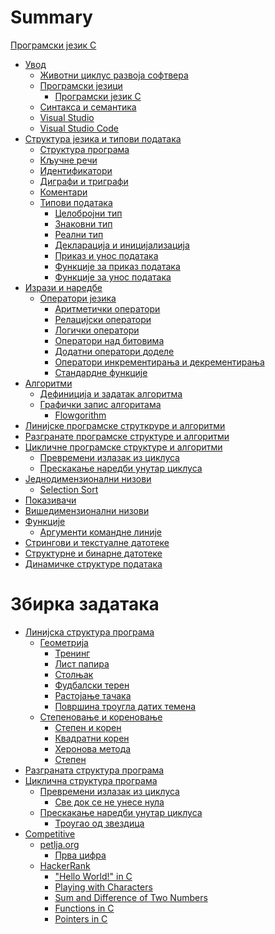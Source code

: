 # Summary

[Програмски језик C](./README.md)

- [Увод](./introduction.md)
  - [Животни циклус развоја софтвера](./sdlc.md)
  - [Програмски језици](./programminglanguages.md)
    - [Програмски језик C](./cprogramminglanguage.md)
  - [Синтакса и семантика](./syntaxandsemantics.md)
  - [Visual Studio](./visualstudio.md)
  - [Visual Studio Code](./vscode.md)
- [Структура језика и типови података](./clanguagestructure.md)
  - [Структура програма](./cprogramstructure.md)
  - [Кључне речи](./ckeywords.md)
  - [Идентификатори](./cidentifiers.md)
  - [Диграфи и триграфи](./digraphstrigraphs.md)
  - [Коментари](./comments.md)
  - [Типови података](./datatypes.md)
    - [Целобројни тип](./integertype.md)
    - [Знаковни тип](./charactertype.md)
    - [Реални тип](./floattype.md)
    - [Декларација и иницијализација](./declarationinitialization.md)
    - [Приказ и унос података]()
    - [Функције за приказ података]()
    - [Функције за унос података]()
- [Изрази и наредбе](./expressionsandcommands.md)
  - [Оператори језика](./operators.md)
    - [Аритметички оператори](./arithmeticoperators.md)
    - [Релацијски оператори]()
    - [Логички оператори]()
    - [Оператори над битовима](./bitwiseoperators.md)
    - [Додатни оператори доделе]()
    - [Оператори инкрементирања и декрементирања]()
    - [Стандардне функције]()
- [Алгоритми](./algorithms.md)
  - [Дефиниција и задатак алгоритма](./algorithmsdefinition.md)
  - [Графички запис алгоритама](./graphicalnotation.md)
    - [Flowgorithm](./flowgorithm.md)
- [Линијске програмске струткруре и алгоритми](./linearstructures.md)
- [Разгранате програмске структуре и алгоритми](./branchedstructures.md)
- [Цикличне програмске структуре и алгоритми](./loopstructures.md)
  - [Превремени излазак из циклуса](./loopbreak.md)
  - [Прескакање наредби унутар циклуса](./loopcontinue.md)
- [Једнодимензионални низови](./onedimensionalarrays.md)
  - [Selection Sort](./selectionsort.md)
- [Показивачи](./pointers.md)
- [Вишедимензионални низови](./multidimensionalarrays.md)
- [Функције](functions.md)
  - [Аргументи командне линије](./commandlinearguments.md)
- [Стрингови и текстуалне датотеке](./stringsandfiles.md)
- [Структурне и бинарне датотеке](./structuredbinaryfiles.md)
- [Динамичке структуре података](./dynamicstructures.md)

# Збирка задатака

- [Линијска структура програма](./wblinear.md)
  - [Геометрија](./wblgeometry.md)
    - [Тренинг](wblgeometry/training.md)
    - [Лист папира](wblgeometry/paper.md)
    - [Столњак](wblgeometry/tablecloth.md)
    - [Фудбалски терен](wblgeometry/footballfield.md)
    - [Растојање тачака](wblgeometry/distanceofpoints.md)
    - [Површина троугла датих темена](wblgeometry/areaoftrianglevertices.md)
  - [Степеновање и кореновање](./wbpowerroot.md)
    - [Степен и корен](./wbpowerroot/powerroot.md)
    - [Квадратни корен](./wbpowerroot/squareroot.md)
    - [Херонова метода](./wbpowerroot/heronsmethod.md)
    - [Степен](./wbpowerroot/power.md)
- [Разграната структура програма]()
- [Циклична структура програма](./wbloop.md)
  - [Превремени излазак из циклуса](wbloopbreak.md)
    - [Све док се не унесе нула](wbloopbreak/untilzero.md)
  - [Прескакање наредби унутар циклуса](wbloopcont.md)
    - [Троугао од звездица](wbloopcont/trianglestar.md)
- [Competitive](./competitive/README.md)
  - [petlja.org](./competitive/petlja/README.md)
    - [Прва цифра](./competitive/petlja/prvacifra.md)
  - [HackerRank](./competitive/hackerrank/README.md)
    - ["Hello World!" in C](./competitive/hackerrank/C/helloworld.md)
    - [Playing with Characters](./competitive/hackerrank/C/characters.md)
    - [Sum and Difference of Two Numbers](./competitive/hackerrank/C/sumdifferce.md)
    - [Functions in C](./competitive/hackerrank/C/functions.md)
    - [Pointers in C](./competitive/hackerrank/C/pointers.md)
